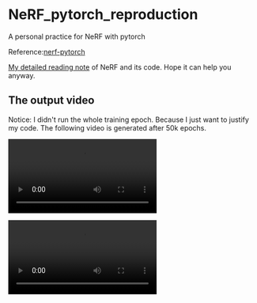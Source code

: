 # NeRF_pytorch_reproduction

A personal practice for NeRF with pytorch

Reference:[nerf-pytorch](https://github.com/yenchenlin/nerf-pytorch)

[My detailed reading note](https://davidxu-jj.github.io/blog/NeRF/NeRF.html) of NeRF and its code. Hope it can help you anyway.

## The output video

Notice: I didn't run the whole training epoch. Because I just want to justify my code. The following video is generated after 50k epochs.

![image](./logs/fern_test/fern_test_spiral_050000_rgb.mp4)

![image](./logs/fern_test/fern_test_spiral_050000_disp.mp4)
